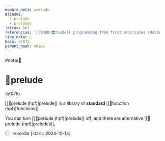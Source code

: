 ```yaml
---
nombre_nota: prelude
aliases:
  - prelude
  - preludes
letras: hpf
referencias: "[[TODO/🏛️haskell programming from first principles (9853c).md]]"
tipo_nota: 📑
hash: ef075
parent_hash: bb1ea
---
```


#nota/📑

# 📑prelude
<div class="hash">(ef075)</div>

[[📑prelude (hpf)|prelude]] is a library of __standard__ [[📑function (hpf)|functions]]

 You can turn [[📑prelude (hpf)|prelude]] oﬀ, and there are alternative [[📑prelude (hpf)|preludes]],



- [ ] recordar  [start:: 2024-10-14]
